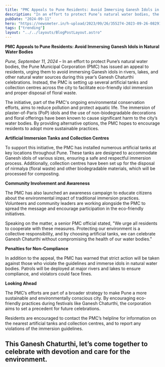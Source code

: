 ```yaml
---
title: "PMC Appeals to Pune Residents: Avoid Immersing Ganesh Idols in Natural Water Bodies"
description: "In an effort to protect Pune’s natural water bodies, the Pune Municipal Corporation (PMC) has issued an appeal to residents, urging them to avoid immersing Ganesh idols in rivers, lakes, and other natural water sources"
pubDate: "2024-09-11"
hero: "https://newsmeter.in/h-upload/2023/09/26/355274-2023-09-26-082914.webp"
tags: ["trending"]
layout: "../../layouts/BlogPostLayout.astro"
---
```

**PMC Appeals to Pune Residents: Avoid Immersing Ganesh Idols in Natural Water Bodies**

*Pune, September 11, 2024* – In an effort to protect Pune’s natural water bodies, the Pune Municipal Corporation (PMC) has issued an appeal to residents, urging them to avoid immersing Ganesh idols in rivers, lakes, and other natural water sources during this year’s Ganesh Chaturthi celebrations. Instead, the PMC is setting up several artificial tanks and collection centres across the city to facilitate eco-friendly idol immersion and proper disposal of floral waste.

The initiative, part of the PMC's ongoing environmental conservation efforts, aims to reduce pollution and protect aquatic life. The immersion of plaster-of-Paris (PoP) idols and the use of non-biodegradable decorations and floral offerings have been known to cause significant harm to the city’s water bodies. By providing alternative options, the PMC hopes to encourage residents to adopt more sustainable practices.

**Artificial Immersion Tanks and Collection Centres**

To support this initiative, the PMC has installed numerous artificial tanks at key locations throughout Pune. These tanks are designed to accommodate Ganesh idols of various sizes, ensuring a safe and respectful immersion process. Additionally, collection centres have been set up for the disposal of nirmalya (floral waste) and other biodegradable materials, which will be processed for composting.

**Community Involvement and Awareness**

The PMC has also launched an awareness campaign to educate citizens about the environmental impact of traditional immersion practices. Volunteers and community leaders are working alongside the PMC to spread the message and encourage participation in the eco-friendly initiatives.

Speaking on the matter, a senior PMC official stated, "We urge all residents to cooperate with these measures. Protecting our environment is a collective responsibility, and by choosing artificial tanks, we can celebrate Ganesh Chaturthi without compromising the health of our water bodies."

**Penalties for Non-Compliance**

In addition to the appeal, the PMC has warned that strict action will be taken against those who violate the guidelines and immerse idols in natural water bodies. Patrols will be deployed at major rivers and lakes to ensure compliance, and violators could face fines.

**Looking Ahead**

The PMC’s efforts are part of a broader strategy to make Pune a more sustainable and environmentally conscious city. By encouraging eco-friendly practices during festivals like Ganesh Chaturthi, the corporation aims to set a precedent for future celebrations.

Residents are encouraged to contact the PMC’s helpline for information on the nearest artificial tanks and collection centres, and to report any violations of the immersion guidelines.

This Ganesh Chaturthi, let’s come together to celebrate with devotion and care for the environment.
---